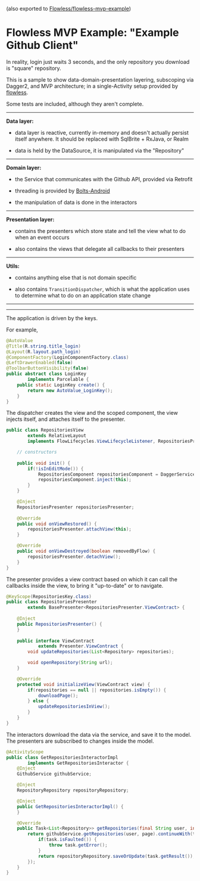 (also exported to [Flowless/flowless-mvp-example](https://github.com/Zhuinden/flowless/tree/master/flowless-mvp-example))

# Flowless MVP Example: "Example Github Client"

In reality, login just waits 3 seconds, and the only repository you download is "square" repository.

This is a sample to show data-domain-presentation layering, subscoping via Dagger2, and MVP architecture; in a single-Activity setup provided by [flowless](https://github.com/Zhuinden/flowless/).

Some tests are included, although they aren't complete.

----------------------

**Data layer:**

- data layer is reactive, currently in-memory and doesn't actually persist itself anywhere. It should be replaced with SqlBrite + RxJava, or Realm

- data is held by the DataSource, it is manipulated via the "Repository"

----------------------

**Domain layer:**

- the Service that communicates with the Github API, provided via Retrofit

- threading is provided by [Bolts-Android](https://github.com/BoltsFramework/Bolts-Android)

- the manipulation of data is done in the interactors

----------------------

**Presentation layer:**

- contains the presenters which store state and tell the view what to do when an event occurs

- also contains the views that delegate all callbacks to their presenters

---------------------

**Utils:**

- contains anything else that is not domain specific

- also contains `TransitionDispatcher`, which is what the application uses to determine what to do on an application state change

----------------

----------------

The application is driven by the keys.

For example,

``` java
@AutoValue
@Title(R.string.title_login)
@Layout(R.layout.path_login)
@ComponentFactory(LoginComponentFactory.class)
@LeftDrawerEnabled(false)
@ToolbarButtonVisibility(false)
public abstract class LoginKey
        implements Parcelable {
    public static LoginKey create() {
        return new AutoValue_LoginKey();
    }
}
```

The dispatcher creates the view and the scoped component, the view injects itself, and attaches itself to the presenter.

``` java
public class RepositoriesView
        extends RelativeLayout
        implements FlowLifecycles.ViewLifecycleListener, RepositoriesPresenter.ViewContract {

    // constructors
        
    public void init() {
        if(!isInEditMode()) {
            RepositoriesComponent repositoriesComponent = DaggerService.getComponent(getContext());
            repositoriesComponent.inject(this);
        }
    }

    @Inject
    RepositoriesPresenter repositoriesPresenter;
        
    @Override
    public void onViewRestored() {
        repositoriesPresenter.attachView(this);
    }

    @Override
    public void onViewDestroyed(boolean removedByFlow) {
        repositoriesPresenter.detachView();
    }
}
```

The presenter provides a view contract based on which it can call the callbacks inside the view, to bring it "up-to-date" or to navigate.

``` java
@KeyScope(RepositoriesKey.class)
public class RepositoriesPresenter
        extends BasePresenter<RepositoriesPresenter.ViewContract> {
        
    @Inject
    public RepositoriesPresenter() {
    }
        
    public interface ViewContract
            extends Presenter.ViewContract {
        void updateRepositories(List<Repository> repositories);

        void openRepository(String url);
    }

    @Override
    protected void initializeView(ViewContract view) {
        if(repositories == null || repositories.isEmpty()) {
            downloadPage();
        } else {
            updateRepositoriesInView();
        }
    }
}
```

The interactors download the data via the service, and save it to the model. The presenters are subscribed to changes inside the model.

``` java
@ActivityScope
public class GetRepositoriesInteractorImpl
        implements GetRepositoriesInteractor {
    @Inject
    GithubService githubService;

    @Inject
    RepositoryRepository repositoryRepository;

    @Inject
    public GetRepositoriesInteractorImpl() {
    }

    @Override
    public Task<List<Repository>> getRepositories(final String user, int page) {
        return githubService.getRepositories(user, page).continueWith(task -> {
            if(task.isFaulted()) {
                throw task.getError();
            }
            return repositoryRepository.saveOrUpdate(task.getResult());
        });
    }
}
```
